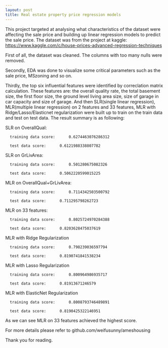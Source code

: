 ```yaml
---
layout: post
title: Real estate property price regression models
---
```


This project targeted at analysing what characteristics of the dataset were affecting the sale price and building up linear regression models to predict the sale price. The dataset was from the project at kaggle: https://www.kaggle.com/c/house-prices-advanced-regression-techniques

First of all, the dataset was cleaned. The columns with too many nulls were removed.

Secondly, EDA was done to visualize some critical parameters such as the sale price, MSzoning and so on. 

Thirdly, the top six influential features were identified by correclation matrix calculation. These features are: the overall quality rate, the total basement size, the first floor size, the ground level living area size, size of garage in car capacity and size of garage. And then SLR(single linear regression), MLR(multiple linear regression) on 2 features and 33 features, MLR with Ridge/Lasso/Elasticnet regularization were built up to train on the train data and test on test data. The result summary is as following:

SLR on OverallQual:

      training data score:      0.6274463076286312
      
      test data score:      0.6121988338807782
      
SLR on GrLivArea:

      training data score:      0.501280675082326
      
      test data score:      0.5062220599015225
      
MLR on OverallQual+GrLivArea:

      training data score:      0.7114342503500792
      
      test data score:      0.711295798262723
      
MLR on 33 features:

      training data score:      0.8025724970284388
      
      test data score:      0.8203628475037619
      
MLR with Ridge Regularization

      training data score:      0.798239036597794
      
      test data score:      0.8190741841538234
      
MLR with Lasso Regularization

      training data score:      0.800964986935717
      
      test data score:      0.81913671246579
      
MLR with ElasticNet Regularization

      training data score:      0.8008793746489891
      
      test data score:      0.8190425322146951
      
As we can see MLR on 33 features achieved the highest score. 

For more details please refer to github.com/weifusunny/ameshousing

Thank you for reading. 
